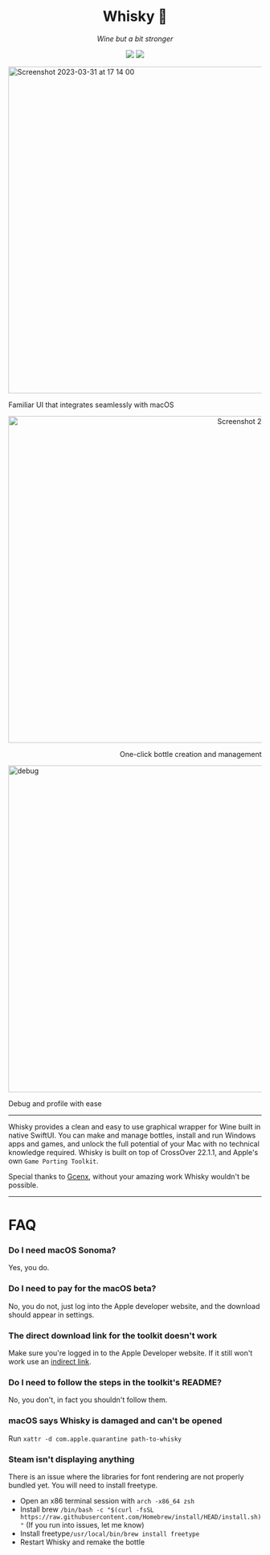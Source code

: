 <div align="center">

  # Whisky 🥃 
  *Wine but a bit stronger*
  
  ![](https://img.shields.io/github/actions/workflow/status/IsaacMarovitz/Whisky/SwiftLint.yml?style=for-the-badge)
  [![](https://img.shields.io/discord/1115955071549702235?style=for-the-badge)](https://discord.gg/WAgj8arM)
</div>

<img width="650" alt="Screenshot 2023-03-31 at 17 14 00" src="https://user-images.githubusercontent.com/42140194/229232488-dbad85f4-cecb-45e1-a182-f737fe9d2b1f.png">

Familiar UI that integrates seamlessly with macOS

<div align="right">
  <img width="650" alt="Screenshot 2023-03-31 at 17 14 22" src="https://user-images.githubusercontent.com/42140194/229232557-07f78a79-f695-45f6-be45-15a5b2f3c053.png">

  One-click bottle creation and management
</div>

<img width="650" alt="debug" src="https://user-images.githubusercontent.com/42140194/229176642-57b80801-d29b-4123-b1c2-f3b31408ffc6.png">

Debug and profile with ease

---

Whisky provides a clean and easy to use graphical wrapper for Wine built in native SwiftUI. You can make and manage bottles, install and run Windows apps and games, and unlock the full potential of your Mac with no technical knowledge required. Whisky is built on top of CrossOver 22.1.1, and Apple's own `Game Porting Toolkit`.

Special thanks to [Gcenx](https://github.com/Gcenx), without your amazing work Whisky wouldn't be possible.

---

# FAQ

### Do I need macOS Sonoma?

Yes, you do.

### Do I need to pay for the macOS beta?

No, you do not, just log into the Apple developer website, and the download should appear in settings.

### The direct download link for the toolkit doesn't work

Make sure you're logged in to the Apple Developer website. If it still won't work use an [indirect link](https://developer.apple.com/download/all/?q=porting).

### Do I need to follow the steps in the toolkit's README?

No, you don't, in fact you shouldn't follow them.

### macOS says Whisky is damaged and can't be opened

Run `xattr -d com.apple.quarantine path-to-whisky`

### Steam isn't displaying anything

There is an issue where the libraries for font rendering are not properly bundled yet. You will need to install freetype.

- Open an x86 terminal session with `arch -x86_64 zsh`
- Install brew `/bin/bash -c "$(curl -fsSL https://raw.githubusercontent.com/Homebrew/install/HEAD/install.sh)"` (If you run into issues, let me know)
- Install freetype`/usr/local/bin/brew install freetype`
- Restart Whisky and remake the bottle
